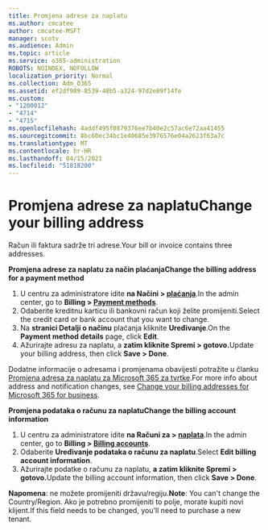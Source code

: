 ```yaml
---
title: Promjena adrese za naplatu
ms.author: cmcatee
author: cmcatee-MSFT
manager: scotv
ms.audience: Admin
ms.topic: article
ms.service: o365-administration
ROBOTS: NOINDEX, NOFOLLOW
localization_priority: Normal
ms.collection: Adm_O365
ms.assetid: ef2df989-8539-48b5-a324-97d2e09f14fe
ms.custom:
- "1200012"
- "4714"
- "4715"
ms.openlocfilehash: 4addf495f0879376ee7b40e2c57ac6e72aa41455
ms.sourcegitcommit: 8bc60ec34bc1e40685e3976576e04a2623f63a7c
ms.translationtype: MT
ms.contentlocale: hr-HR
ms.lasthandoff: 04/15/2021
ms.locfileid: "51818200"
---
```

# <a name="change-your-billing-address"></a><span data-ttu-id="c90db-102">Promjena adrese za naplatu</span><span class="sxs-lookup"><span data-stu-id="c90db-102">Change your billing address</span></span>

<span data-ttu-id="c90db-103">Račun ili faktura sadrže tri adrese.</span><span class="sxs-lookup"><span data-stu-id="c90db-103">Your bill or invoice contains three addresses.</span></span>

<span data-ttu-id="c90db-104">**Promjena adrese za naplatu za način plaćanja**</span><span class="sxs-lookup"><span data-stu-id="c90db-104">**Change the billing address for a payment method**</span></span>

1. <span data-ttu-id="c90db-105">U centru za administratore idite **na Načini > [plaćanja](https://go.microsoft.com/fwlink/p/?linkid=2018806)**.</span><span class="sxs-lookup"><span data-stu-id="c90db-105">In the admin center, go to **Billing > [Payment methods](https://go.microsoft.com/fwlink/p/?linkid=2018806)**.</span></span>
2. <span data-ttu-id="c90db-106">Odaberite kreditnu karticu ili bankovni račun koji želite promijeniti.</span><span class="sxs-lookup"><span data-stu-id="c90db-106">Select the credit card or bank account that you want to change.</span></span>
3. <span data-ttu-id="c90db-107">Na **stranici Detalji o načinu** plaćanja kliknite **Uređivanje**.</span><span class="sxs-lookup"><span data-stu-id="c90db-107">On the **Payment method details** page, click **Edit**.</span></span>
4. <span data-ttu-id="c90db-108">Ažurirajte adresu za naplatu, a **zatim kliknite Spremi > gotovo.**</span><span class="sxs-lookup"><span data-stu-id="c90db-108">Update your billing address, then click **Save > Done**.</span></span>

<span data-ttu-id="c90db-109">Dodatne informacije o adresama i promjenama obavijesti potražite u članku [Promjena adresa za naplatu za Microsoft 365 za tvrtke](https://docs.microsoft.com/microsoft-365/commerce/billing-and-payments/change-your-billing-addresses?view=o365-worldwide).</span><span class="sxs-lookup"><span data-stu-id="c90db-109">For more info about address and notification changes, see [Change your billing addresses for Microsoft 365 for business](https://docs.microsoft.com/microsoft-365/commerce/billing-and-payments/change-your-billing-addresses?view=o365-worldwide).</span></span>

<span data-ttu-id="c90db-110">**Promjena podataka o računu za naplatu**</span><span class="sxs-lookup"><span data-stu-id="c90db-110">**Change the billing account information**</span></span>

1. <span data-ttu-id="c90db-111">U centru za administratore idite **na Računi za > [naplata](https://admin.microsoft.com/Adminportal/Home?source=applauncher#/BillingAccounts/billing-accounts)**.</span><span class="sxs-lookup"><span data-stu-id="c90db-111">In the admin center, go to **Billing > [Billing accounts](https://admin.microsoft.com/Adminportal/Home?source=applauncher#/BillingAccounts/billing-accounts)**.</span></span>
2. <span data-ttu-id="c90db-112">Odaberite **Uređivanje podataka o računu za naplatu**.</span><span class="sxs-lookup"><span data-stu-id="c90db-112">Select **Edit billing account information**.</span></span>
3. <span data-ttu-id="c90db-113">Ažurirajte podatke o računu za naplatu, **a zatim kliknite Spremi > gotovo.**</span><span class="sxs-lookup"><span data-stu-id="c90db-113">Update the billing account information, then click **Save > Done**.</span></span>

<span data-ttu-id="c90db-114">**Napomena**: ne možete promijeniti državu/regiju.</span><span class="sxs-lookup"><span data-stu-id="c90db-114">**Note**: You can't change the Country/Region.</span></span> <span data-ttu-id="c90db-115">Ako je potrebno promijeniti to polje, morate kupiti novi klijent.</span><span class="sxs-lookup"><span data-stu-id="c90db-115">If this field needs to be changed, you'll need to purchase a new tenant.</span></span>
